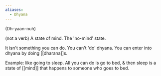 ```yaml
---
aliases:
  - Dhyana
---
```

(Dh-yaan-nuh)

(not a verb) A state of mind. The 'no-mind' state.

It isn't something you can do. You can't 'do' dhyana. You can enter into dhyana by doing [[dharana]]s.

Example: like going to sleep. All you can do is go to bed, & then sleep is a state of [[mind]] that happens to someone who goes to bed.


